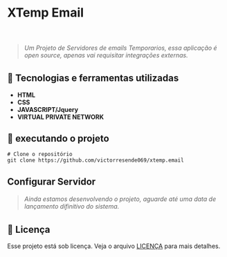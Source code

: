 # XTemp Email

![]() 
![]()

> ###### Um Projeto de Servidores de emails Temporarios, essa aplicação é open source, apenas vai requisitar integrações externas.

## 🔧 Tecnologias e ferramentas utilizadas
- **HTML**
- **CSS**
- **JAVASCRIPT/Jquery**
- **VIRTUAL PRIVATE NETWORK**

## 🚀 executando o projeto

    # Clone o repositório 
	git clone https://github.com/victorresende069/xtemp.email
## Configurar Servidor 
> ###### Ainda estamos desenvolvendo o projeto, aguarde até uma data de lançamento difinitivo do sistema.

## 📝 Licença
Esse projeto está sob licença. Veja o arquivo [LICENÇA](https://github.com/victorresende069/xtemp.email/LICENSE.md "LICENÇA") para mais detalhes.

